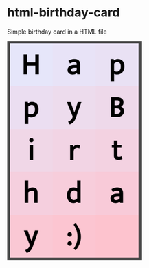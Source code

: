 # html-birthday-card

Simple birthday card in a HTML file

![Screenshot](https://raw.githubusercontent.com/Avantgarde95/html-birthday-card/master/Screenshot.png)

